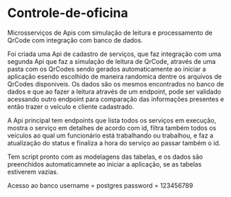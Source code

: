 # Controle-de-oficina

Microsserviços de Apis com simulação de leitura e processamento de QrCode com integração com banco de dados.


Foi criada uma Api de cadastro de serviços, que faz integração com uma segunda Api que faz a simulação de leitura de QrCode, através de uma pasta com os QrCodes sendo gerados automaticamente ao iniciar a aplicação  esendo escolhido de maneira randomica dentre os arquivos de QrCodes disponiveis. Os dados são os mesmos encontrados no banco de dados e que ao fazer a leitura através de um endpoint, pode ser validado acessando outro endpoint para comparação das informações presentes e então trazer o veículo e cliente cadastrado.

A Api principal tem endpoints que lista todos os serviços em execução, mostra o serviço em detalhes de acordo com id, filtra também todos os veículos ao qual um funcionário está trabalhando ou trabalhou, e faz a atualização do status e finaliza a hora do serviço ao passar também o id.

Tem script pronto com as modelagens das tabelas, e os dados são preenchidos automaticamnete ao iniciar a aplicação, se as tabelas estiverem vazias.


Acesso ao banco
username = postgres
password = 123456789

